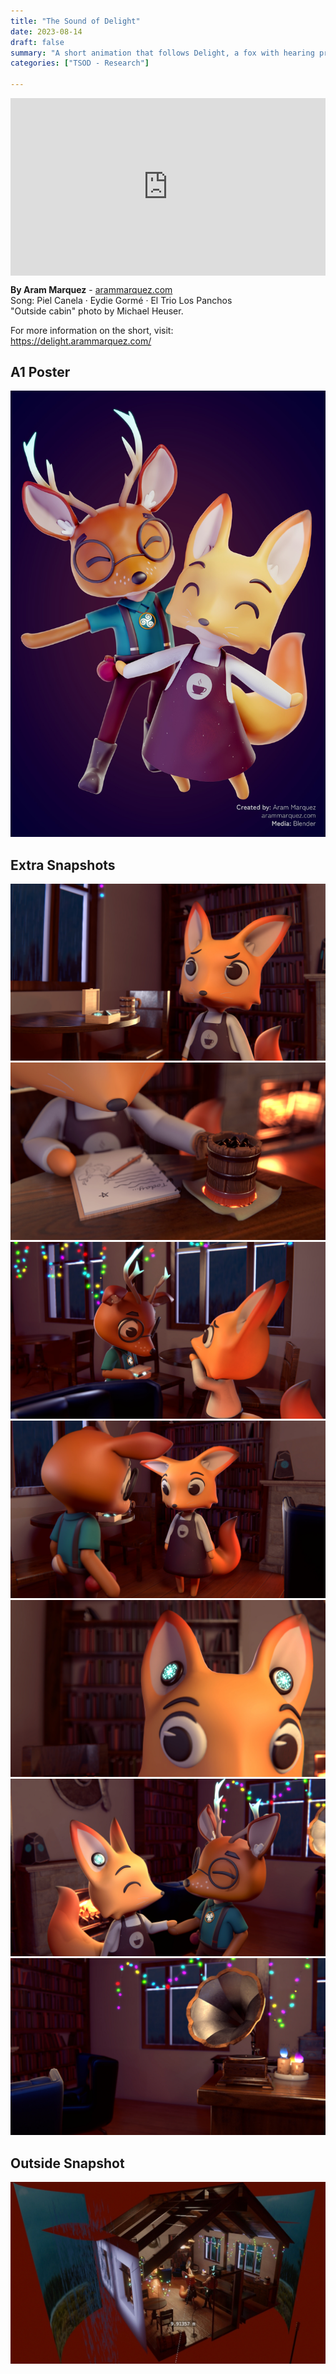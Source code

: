 ```yaml
---
title: "The Sound of Delight"
date: 2023-08-14
draft: false
summary: "A short animation that follows Delight, a fox with hearing problems, as he navigates the stigma of his disability in a world filled with magic and wonder."
categories: ["TSOD - Research"]

---
```

<div class="video-container" style="padding:56.25% 0 0 0;position:relative;">
    <iframe src="https://player.vimeo.com/video/1002971564?badge=0&amp;autopause=0&amp;player_id=0&amp;app_id=58479" frameborder="0" allow="autoplay; fullscreen; picture-in-picture; clipboard-write" style="position:absolute;top:0;left:0;width:100%;height:100%;" title="The Sound of Delight"></iframe>
  </div>
  <script src="https://player.vimeo.com/api/player.js"></script>

**By Aram Marquez** - [arammarquez.com](https://arammarquez.com)  
Song: Piel Canela · Eydie Gormé · El Trio Los Panchos  
"Outside cabin" photo by Michael Heuser.  

For more information on the short, visit:  
https://delight.arammarquez.com/


## A1 Poster
![alt text](aram-marquez-delighta1e.jpg)
## Extra Snapshots
![alt text](aram-marquez-r2344.jpg)
![alt text](aram-marquez-r0275.jpg)
![alt text](aram-marquez-r1366.jpg)
![alt text](aram-marquez-r1914.jpg)
![alt text](aram-marquez-r2576.jpg)
![alt text](aram-marquez-r2963.jpg)
![alt text](aram-marquez-r3125.jpg)
## Outside Snapshot
![alt text](Cabin.jpg)
